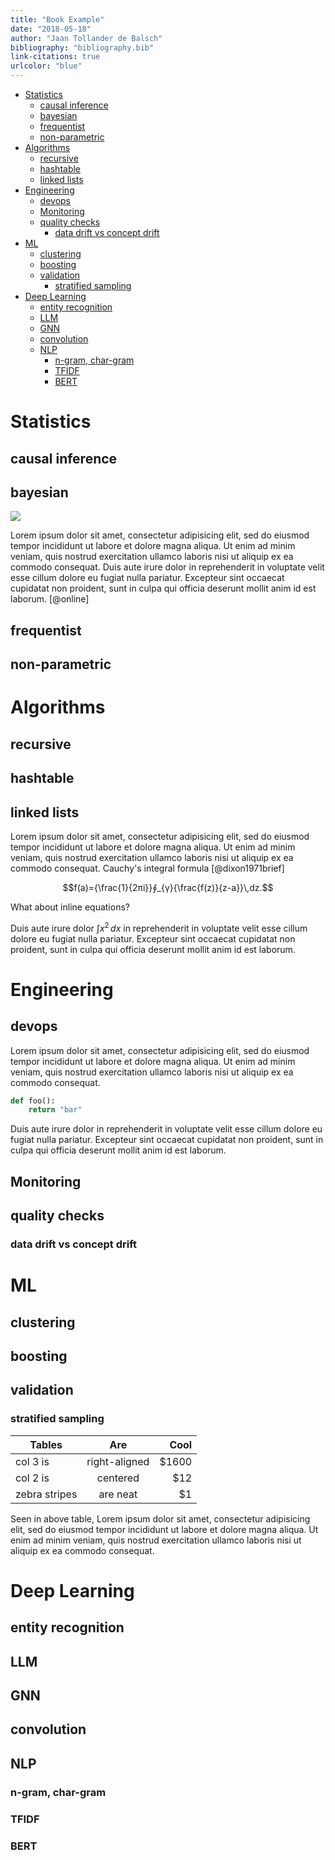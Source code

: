 ```yaml
---
title: "Book Example"
date: "2018-05-18"
author: "Jaan Tollander de Balsch"
bibliography: "bibliography.bib"
link-citations: true
urlcolor: "blue"
---
```



- [Statistics](#statistics)
  - [causal inference](#causal-inference)
  - [bayesian](#bayesian)
  - [frequentist](#frequentist)
  - [non-parametric](#non-parametric)
- [Algorithms](#algorithms)
  - [recursive](#recursive)
  - [hashtable](#hashtable)
  - [linked lists](#linked-lists)
- [Engineering](#engineering)
  - [devops](#devops)
  - [Monitoring](#monitoring)
  - [quality checks](#quality-checks)
    - [data drift vs concept drift](#data-drift-vs-concept-drift)
- [ML](#ml)
  - [clustering](#clustering)
  - [boosting](#boosting)
  - [validation](#validation)
    - [stratified sampling](#stratified-sampling)
- [Deep Learning](#deep-learning)
  - [entity recognition](#entity-recognition)
  - [LLM](#llm)
  - [GNN](#gnn)
  - [convolution](#convolution)
  - [NLP](#nlp)
    - [n-gram, char-gram](#n-gram-char-gram)
    - [TFIDF](#tfidf)
    - [BERT](#bert)


# Statistics

## causal inference

## bayesian
![](images/800x400.png)

Lorem ipsum dolor sit amet, consectetur adipisicing elit, sed do eiusmod tempor incididunt ut labore et dolore magna aliqua. Ut enim ad minim veniam, quis nostrud exercitation ullamco laboris nisi ut aliquip ex ea commodo consequat. Duis aute irure dolor in reprehenderit in voluptate velit esse cillum dolore eu fugiat nulla pariatur. Excepteur sint occaecat cupidatat non proident, sunt in culpa qui officia deserunt mollit anim id est laborum. [@online]

## frequentist

## non-parametric


# Algorithms

## recursive

## hashtable

## linked lists
Lorem ipsum dolor sit amet, consectetur adipisicing elit, sed do eiusmod tempor incididunt ut labore et dolore magna aliqua. Ut enim ad minim veniam, quis nostrud exercitation ullamco laboris nisi ut aliquip ex ea commodo consequat. Cauchy's integral formula [@dixon1971brief]

$$f(a)={\frac{1}{2πi}}∮_{γ}{\frac{f(z)}{z-a}}\,dz.$$

What about inline equations?

Duis aute irure dolor $\int x^2\,dx$ in reprehenderit in voluptate velit esse cillum dolore eu fugiat nulla pariatur. Excepteur sint occaecat cupidatat non proident, sunt in culpa qui officia deserunt mollit anim id est laborum.


# Engineering

## devops
Lorem ipsum dolor sit amet, consectetur adipisicing elit, sed do eiusmod tempor incididunt ut labore et dolore magna aliqua. Ut enim ad minim veniam, quis nostrud exercitation ullamco laboris nisi ut aliquip ex ea commodo consequat.

```python
def foo():
    return "bar"
```

Duis aute irure dolor in reprehenderit in voluptate velit esse cillum dolore eu fugiat nulla pariatur. Excepteur sint occaecat cupidatat non proident, sunt in culpa qui officia deserunt mollit anim id est laborum.

## Monitoring

## quality checks

### data drift vs concept drift


# ML

## clustering

## boosting

## validation

### stratified sampling
| Tables        | Are           | Cool  |
| ------------- |:-------------:| -----:|
| col 3 is      | right-aligned | $1600 |
| col 2 is      | centered      |   $12 |
| zebra stripes | are neat      |    $1 |

Seen in above table, Lorem ipsum dolor sit amet, consectetur adipisicing elit, sed do eiusmod tempor incididunt ut labore et dolore magna aliqua. Ut enim ad minim veniam, quis nostrud exercitation ullamco laboris nisi ut aliquip ex ea commodo consequat.


# Deep Learning

## entity recognition

## LLM

## GNN

## convolution

## NLP

### n-gram, char-gram

### TFIDF

### BERT

